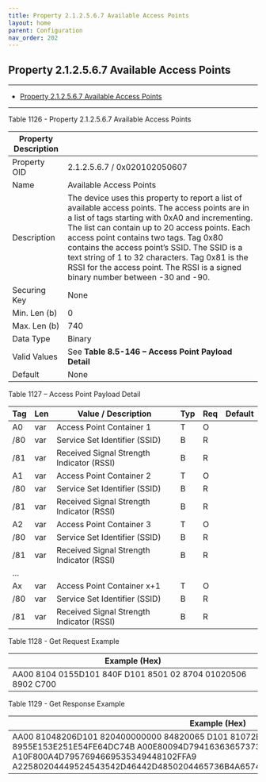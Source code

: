 ```yaml
---
title: Property 2.1.2.5.6.7 Available Access Points
layout: home
parent: Configuration
nav_order: 202
---
```


## Property 2.1.2.5.6.7 Available Access Points

---

- [Property 2.1.2.5.6.7 Available Access Points](#property-212567-available-access-points)

---


Table 1126 - Property 2.1.2.5.6.7 Available Access Points

| Property Description |  |
|----|----|
| Property OID | 2.1.2.5.6.7 / 0x020102050607 |
| Name | Available Access Points |
| Description | The device uses this property to report a list of available access points. The access points are in a list of tags starting with 0xA0 and incrementing. The list can contain up to 20 access points. Each access point contains two tags. Tag 0x80 contains the access point’s SSID. The SSID is a text string of 1 to 32 characters. Tag 0x81 is the RSSI for the access point. The RSSI is a signed binary number between -30 and -90. |
| Securing Key | None |
| Min. Len (b) | 0 |
| Max. Len (b) | 740 |
| Data Type | Binary |
| Valid Values | See **Table 8.5-146 – Access Point Payload Detail** |
| Default | None |

Table 1127 – Access Point Payload Detail

| Tag | Len | Value / Description                       | Typ | Req | Default |
|-----|-----|-------------------------------------------|-----|-----|---------|
| A0  | var | Access Point Container 1                  | T   | O   |         |
| /80 | var | Service Set Identifier (SSID)             | B   | R   |         |
| /81 | var | Received Signal Strength Indicator (RSSI) | B   | R   |         |
| A1  | var | Access Point Container 2                  | T   | O   |         |
| /80 | var | Service Set Identifier (SSID)             | B   | R   |         |
| /81 | var | Received Signal Strength Indicator (RSSI) | B   | R   |         |
| A2  | var | Access Point Container 3                  | T   | O   |         |
| /80 | var | Service Set Identifier (SSID)             | B   | R   |         |
| /81 | var | Received Signal Strength Indicator (RSSI) | B   | R   |         |
| …   |     |                                           |     |     |         |
| Ax  | var | Access Point Container x+1                | T   | O   |         |
| /80 | var | Service Set Identifier (SSID)             | B   | R   |         |
| /81 | var | Received Signal Strength Indicator (RSSI) | B   | R   |         |

Table 1128 - Get Request Example

| Example (Hex)                                                |
|--------------------------------------------------------------|
| AA00 8104 0155D101 840F D101 8501 02 8704 01020506 8902 C700 |

Table 1129 - Get Response Example

| Example (Hex) |
|----|
| AA00 81048206D101 820400000000 84820065 D101 81072B06010401F609 850102 8955E153E251E54FE64DC74B A00E80094D79416363657373318102FFC7 A10F800A4D7957694669535349448102FFA9 A22580204449524543542D46442D4850204465736B4A65742033363330207365726965738102FFA6 |

#